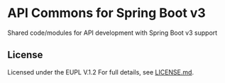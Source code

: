 # API Commons for Spring Boot v3
Shared code/modules for API development with Spring Boot v3 support

## License
Licensed under the EUPL V.1.2
For full details, see [LICENSE.md](LICENSE.md).
